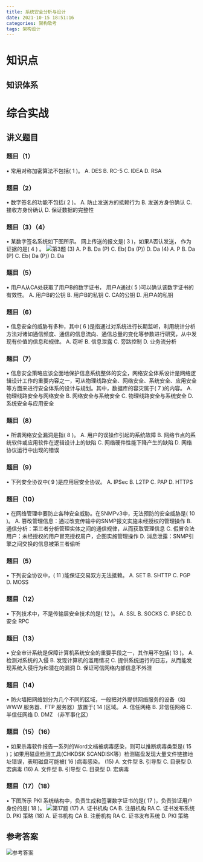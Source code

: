 ```yaml
---
title: 系统安全分析与设计
date: 2021-10-15 18:51:16
categories: 架构软考
tags: 架构设计
---
```



# 知识点

## 知识体系

<!--more-->

# 综合实战 
## 讲义题目
### 题目（1）
• 常用对称加密算法不包括( 1 )。
A. DES      B. RC-5     C. IDEA     D. RSA

### 题目（2）
• 数字签名的功能不包括( 2 )。
A. 防止发送方的抵赖行为
B. 发送方身份确认
C. 接收方身份确认
D. 保证数据的完整性

### 题目（3）（4）
• 某数字签名系统如下图所示。 网上传送的报文是( 3 )，如果A否认发送， 作为证据的是( 4 ) 。
![第3题](/images/系统架构师/系统安全分析与设计-第3题.png)
(3) A. P        B. Da (P)        C. Eb( Da (P))     D. Da
(4) A. P        B. Da (P)        C. Eb( Da (P))     D. Da

### 题目（5）
• 用户A从CA处获取了用户B的数字证书， 用户A通过( 5 )可以确认该数字证书的有效性。
A. 用户B的公钥      B. 用户B的私钥      C. CA的公钥     D. 用户A的私钥

### 题目（6）
• 信息安全的威胁有多种，其中( 6 )是指通过对系统进行长期监听，利用统计分析方法对诸如通信频度、通信的信息流向、通信总量的变化等参数进行研究，从中发现有价值的信息和规律。
A. 窃听     B. 信息泄露     C. 旁路控制     D. 业务流分析

### 题目（7）
• 信息安全策略应该全面地保护信息系统整体的安全，网络安全体系设计是网络逻辑设计工作的重要内容之一，可从物理线路安全、网络安全、系统安全、应用安全等方面来进行安全体系的设计与规划。其中，数据库的容灾属于( 7 )的内容。
A. 物理线路安全与网络安全
B. 网络安全与系统安全
C. 物理线路安全与系统安全
D. 系统安全与应用安全

### 题目（8）
• 所谓网络安全漏洞是指( 8 )。
A. 用户的误操作引起的系统故障
B. 网络节点的系统软件或应用软件在逻辑设计上的缺陷
C. 网络硬件性能下降产生的缺陷
D. 网络协议运行中出现的错误

### 题目（9）
• 下列安全协议中( 9 )是应用层安全协议。
A. IPSec        B. L2TP     C. PAP      D. HTTPS

### 题目（10）
• 在网络管理中要防止各种安全威胁。在SNMPv3中，无法预防的安全威胁是( 10 )。
A. 篡改管理信息：通过改变传输中的SNMP报文实施未经授权的管理操作
B. 通信分析：第三者分析管理实体之间的通信规律，从而获取管理信息
C. 假冒合法用户：未经授权的用户冒充授权周户，企图实施管理操作
D. 消息泄露：SNMP引擎之间交换的信息被第三者偷听

### 题目（5）
• 下列安全协议中，( 11 )能保证交易双方无法抵赖。
A. SET      B. SHTTP        C. PGP      D. MOSS 

### 题目（12）
• 下列技术中，不是传输层安全技术的是( 12 )。
A. SSL      B. SOCKS        C. IPSEC        D. 安全 RPC

### 题目（13）
• 安全审计系统是保障计算机系统安全的重要手段之一，其作用不包括( 13 )。
A. 检测对系统的入侵
B. 发现计算机的滥用情况
C. 提供系统运行的日志，从而能发现系统入侵行为和潜在的漏洞
D. 保证可信网络内部信息不外泄

### 题目（14）
• 防火墙把网络划分为几个不同的区域，一般把对外提供网络服务的设备（如 WWW 服务器、FTP 服务器）放置于( 14 )区域。
A. 信任网络     B. 非信任网络       C. 半信任网络       D. DMZ （非军事化区）

### 题目（15）（16）
• 如果杀毒软件报告一系列的Word文档被病毒感染，则可以推断病毒类型是( 15 )；如果用磁盘检测工具(CHKDSK SCANDISK等〕检测磁盘发现大量文件链接地址错误，表明磁盘可能被( 16 )病毒感染。
(15) A. 文件型      B. 引导型       C. 目录型       D. 宏病毒
(16) A. 文件型      B. 引导型       C. 目录型       D. 宏病毒

### 题目（17）（18）
• 下图所示 PKI 系统结构中，负责生成和签署数字证书的是( 17 )，负责验证用户身份的是( 18 )。
![第17题](/images/系统架构师/系统安全分析与设计-第17题.png)
(17) A. 证书机构 CA     B. 注册机构 RA      C. 证书发布系统     D. PKI 策略
(18) A. 证书机构 CA     B. 注册机构 RA      C. 证书发布系统     D. PKI 策略



## 参考答案
![参考答案](/images/系统架构师/系统安全分析与设计-参考答案.png)